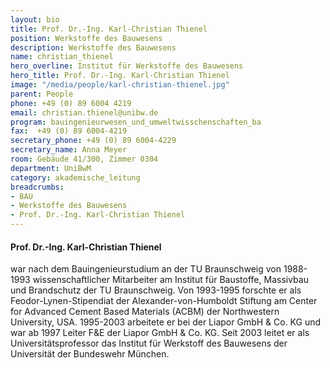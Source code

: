 ```yaml
---
layout: bio
title: Prof. Dr.-Ing. Karl-Christian Thienel
position: Werkstoffe des Bauwesens
description: Werkstoffe des Bauwesens
name: christian_thienel
hero_overline: Institut für Werkstoffe des Bauwesens
hero_title: Prof. Dr.-Ing. Karl-Christian Thienel
image: "/media/people/karl-christian-thienel.jpg"
parent: People
phone: +49 (0) 89 6004 4219
email: christian.thienel@unibw.de
program: bauingenieurwesen_und_umweltwisschenschaften_ba
fax:  +49 (0) 89 6004-4219
secretary_phone: +49 (0) 89 6004-4229
secretary_name: Anna Meyer
room: Gebäude 41/300, Zimmer 0304
department: UniBwM
category: akademische_leitung
breadcrumbs:
- BAU
- Werkstoffe des Bauwesens
- Prof. Dr.-Ing. Karl-Christian Thienel
---
```



#### Prof. Dr.-Ing. Karl-Christian Thienel

war nach dem Bauingenieurstudium an der TU Braunschweig von 1988-1993 wissenschaftlicher Mitarbeiter am Institut für Baustoffe, Massivbau und Brandschutz der TU Braunschweig. Von 1993-1995 forschte er als Feodor-Lynen-Stipendiat der Alexander-von-Humboldt Stiftung am Center for Advanced Cement Based Materials (ACBM) der Northwestern University, USA. 1995-2003 arbeitete er bei der Liapor GmbH & Co. KG und war ab 1997 Leiter F&E der Liapor GmbH & Co. KG. Seit 2003 leitet er als Universitätsprofessor das Institut für Werkstoff des Bauwesens der Universität der Bundeswehr München.
